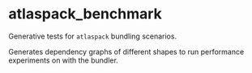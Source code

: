 # atlaspack_benchmark

Generative tests for `atlaspack` bundling scenarios.

Generates dependency graphs of different shapes to run performance experiments on with the
bundler.
